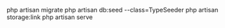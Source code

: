 php artisan migrate
php artisan db:seed --class=TypeSeeder
php artisan storage:link
php artisan serve